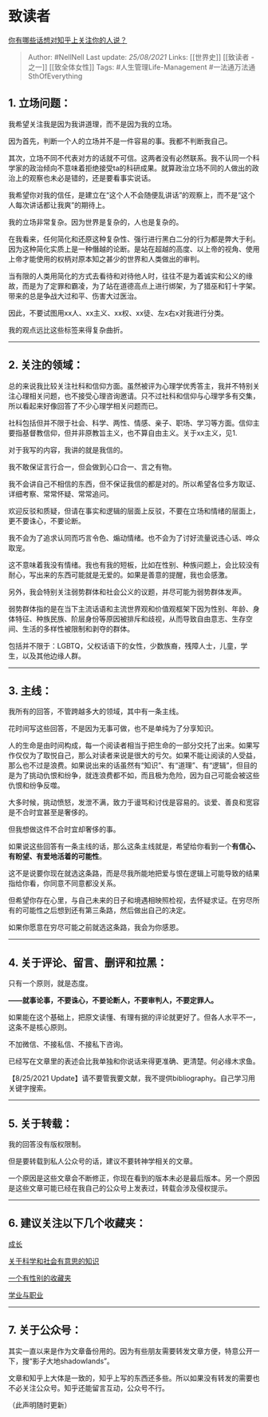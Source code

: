 # 致读者
[你有哪些话想对知乎上关注你的人说？](https://www.zhihu.com/question/264373660/answer/1812786628)


> Author: #NellNell 
Last update: *25/08/2021* 
Links: [[世界史]] [[致读者 - 之一]] [[致全体女性]]
Tags: #人生管理Life-Management #一法通万法通SthOfEverything 

  

## 1. 立场问题：

我希望关注我是因为我讲道理，而不是因为我的立场。

因为首先，判断一个人的立场并不是一件容易的事。我都不判断我自己。

其次，立场不同不代表对方的话就不可信。这两者没有必然联系。我不认同一个科学家的政治倾向不意味着拒绝接受ta的科研成果。就算政治立场不同的人做出的政治上的观察也未必是错的，还是要看事实说话。

我希望你对我的信任，是建立在“这个人不会随便乱讲话”的观察上，而不是“这个人每次讲话都让我爽”的期待上。

我的立场非常复杂。因为世界是复杂的，人也是复杂的。

在我看来，任何简化和还原这种复杂性、强行进行黑白二分的行为都是弊大于利。因为这种简化实质上是一种僭越的论断。是站在超越的高度、以上帝的视角、使用上帝才能使用的权柄对原本知之甚少的世界和人类做出的审判。

当有限的人类用简化的方式去看待和对待他人时，往往不是为着诚实和公义的缘故，而是为了定罪和霸凌，为了站在道德高点上进行绑架，为了猎巫和钉十字架。带来的总是争战大过和平、伤害大过医治。

因此，不要试图用xx人、xx主义、xx权、xx徒、左x右x对我进行分类。

我的观点远比这些标签来得复杂曲折。

---

## 2. 关注的领域：

总的来说我比较关注社科和信仰方面。虽然被评为心理学优秀答主，我并不特别关注心理相关问题，也不接受心理咨询邀请。只不过社科和信仰与心理学多有交集，所以看起来好像回答了不少心理学相关问题而已。

社科包括但并不限于社会、科学、两性、情感、亲子、职场、学习等方面。信仰主要指基督教信仰，但并非原教旨主义，也不算自由主义。关于xx主义，见1.

对于我写的内容，我讲的就是我信的。

我不敢保证言行合一，但会做到心口合一、言之有物。

我不会讲自己不相信的东西，但不保证我信的都是对的。所以希望各位多方取证、详细考察、常常怀疑、常常追问。

欢迎反驳和质疑，但请在事实和逻辑的层面上反驳，不要在立场和情绪的层面上，更不要诛心，不要论断。

我不会为了追求认同而巧言令色、煽动情绪。也不会为了讨好流量说违心话、哗众取宠。

这不意味着我没有情绪。我也有我的短板，比如在性别、种族问题上，会比较没有耐心，写出来的东西可能就是无爱的。如果是善意的提醒，我也会感激。

另外，我会特别关注弱势群体和社会公义的议题，并尽可能为弱势群体发声。

弱势群体指的是在当下主流话语和主流世界观和价值观框架下因为性别、年龄、身体特征、种族民族、阶层身份等原因被排斥和歧视，从而导致自由意志、生存空间、生活的多样性被限制和剥夺的群体。

包括并不限于：LGBTQ，父权话语下的女性，少数族裔，残障人士，儿童，学生，以及其他边缘人群。

---

## 3. 主线：

我所有的回答，不管跨越多大的领域，其中有一条主线。

花时间写这些回答，不是因为无事可做，也不是单纯为了分享知识。

人的生命是由时间构成，每一个阅读者相当于把生命的一部分交托了出来。如果写作仅仅为了取悦自己，那么对读者来说是很大的亏欠。如果不能让阅读的人受益，那么也不过是浪费。如果说出来的话虽然有“知识”、有“道理”、有“逻辑”，但目的是为了挑动仇恨和纷争，就连浪费都不如，而且极为危险，因为自己可能会被这些仇恨和纷争反噬。

大多时候，挑动愤怒，发泄不满，致力于谩骂和讨伐是容易的。谈爱、善良和宽容是不合时宜甚至是奢侈的。

但我想做这件不合时宜却奢侈的事。

如果说这些回答有一条主线的话，那么这条主线就是，希望给你看到一个**有信心、有盼望、有爱地活着的可能性**。

这不是说要你现在就选这条路，而是尽我所能地把爱与恨在逻辑上可能导致的结果指给你看，你同意不同意都没关系。

但希望你存在心里，与自己未来的日子和境遇相映照检视，去怀疑求证。在穷尽所有的可能性之后想到还有第三条路，然后做出自己的决定。

如果你愿意在穷尽可能之前就选这条路，我会为你感恩。

---

## 4. 关于评论、留言、删评和拉黑：

只有一个原则，就是态度。

**——就事论事，不要诛心，不要论断人，不要审判人，不要定罪人。**

如果能在这个基础上，把原文读懂、有理有据的评论就更好了。但各人水平不一，这条不是核心原则。

不加微信、不接私信、不接私下咨询。

已经写在文章里的表述会比我单独和你说话来得更准确、更清楚。何必缘木求鱼。

【8/25/2021 Update】请不要管我要文献，我不提供bibliography。自己学习用关键字搜索。

---

## 5. 关于转载：

我的回答没有版权限制。

但是要转载到私人公众号的话，建议不要转神学相关的文章。

一个原因是这些文章会不断修正，你现在看到的版本未必是最后版本。另一个原因是这些文章可能已经在我自己的公众号上发表过，转载会涉及侵权提示。

---

## 6. 建议关注以下几个收藏夹：

[成长](https://www.zhihu.com/collection/569999776)

[关于科学和社会有意思的知识](https://www.zhihu.com/collection/313819737)

[一个有性别的收藏夹](https://www.zhihu.com/collection/326955627)

[学业与职业](https://www.zhihu.com/collection/430675974)

---

## 7. 关于公众号：

其实一直以来是作为文章备份用的。因为有些朋友需要转发文章方便，特意公开一下，搜“影子大地shadowlands”。

文章和知乎上大体是一致的，知乎上写的东西还多些。所以如果没有转发的需要也不必关注公众号。知乎还能留言互动，公众号不行。

  

（此声明随时更新）